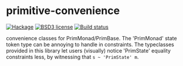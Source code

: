 # primitive-convenience

[![Hackage](https://img.shields.io/hackage/v/primitive-convenience.svg)](https://hackage.haskell.org/package/primitive-convenience)
[![BSD3 license](https://img.shields.io/badge/license-BSD3-blue.svg)](LICENSE)
[![Build status](https://secure.travis-ci.org/haskell-primitive/primitive-convenience.svg)](https://travis-ci.org/haskell-primitive/primitive-convenience)

convenience classes for PrimMonad/PrimBase. The 'PrimMonad' state token
type can be annoying to handle in constraints. The typeclasses provided
in this library let users (visually) notice 'PrimState' equality
constraints less, by witnessing that `s ~ 'PrimState' m`.
